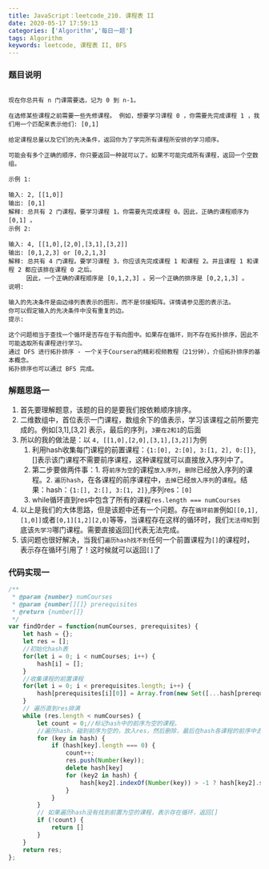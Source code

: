 ```yaml
---
title: JavaScript：leetcode_210. 课程表 II
date: 2020-05-17 17:59:13
categories: ['Algorithm','每日一题']
tags: Algorithm
keywords: leetcode, 课程表 II, BFS
---
```


### 题目说明
```

现在你总共有 n 门课需要选，记为 0 到 n-1。

在选修某些课程之前需要一些先修课程。 例如，想要学习课程 0 ，你需要先完成课程 1 ，我们用一个匹配来表示他们: [0,1]

给定课程总量以及它们的先决条件，返回你为了学完所有课程所安排的学习顺序。

可能会有多个正确的顺序，你只要返回一种就可以了。如果不可能完成所有课程，返回一个空数组。

示例 1:

输入: 2, [[1,0]] 
输出: [0,1]
解释: 总共有 2 门课程。要学习课程 1，你需要先完成课程 0。因此，正确的课程顺序为 [0,1] 。
示例 2:

输入: 4, [[1,0],[2,0],[3,1],[3,2]]
输出: [0,1,2,3] or [0,2,1,3]
解释: 总共有 4 门课程。要学习课程 3，你应该先完成课程 1 和课程 2。并且课程 1 和课程 2 都应该排在课程 0 之后。
     因此，一个正确的课程顺序是 [0,1,2,3] 。另一个正确的排序是 [0,2,1,3] 。
说明:

输入的先决条件是由边缘列表表示的图形，而不是邻接矩阵。详情请参见图的表示法。
你可以假定输入的先决条件中没有重复的边。
提示:

这个问题相当于查找一个循环是否存在于有向图中。如果存在循环，则不存在拓扑排序，因此不可能选取所有课程进行学习。
通过 DFS 进行拓扑排序 - 一个关于Coursera的精彩视频教程（21分钟），介绍拓扑排序的基本概念。
拓扑排序也可以通过 BFS 完成。
```

### 解题思路一
1. 首先要理解题意，该题的目的是要我们按依赖顺序排序。
2. 二维数组中，首位表示一门课程，数组余下的值表示，学习该课程之前所要完成的。例如[3,1],[3,2] 表示，最后的序列，`3要在2和1`的后面
3. 所以的我的做法是：以 `4, [[1,0],[2,0],[3,1],[3,2]]`为例
	1. 利用hash收集每门课程的前置课程：`{1:[0], 2:[0], 3:[1, 2], 0:[]}`,[]表示该门课程不需要前序课程，这种课程就可以直接放入序列中了。
	2. 第二步要做两件事：1. 将`前序为空`的课程`放入序列`，`删除`已经放入序列的课程。2. `遍历hash`，在各课程的前序课程中，`去掉`已经`放入序列`的`课程`。结果：hash：`{1:[], 2:[], 3:[1, 2]}`,序列res：`[0]`
	3. while循环直到res中包含了所有的课程`res.length === numCourses`
4. 以上是我们的大体思路，但是该题中还有一个问题。存在`循环前置`例如`[[0,1],[1,0]]`或者`[0,1][1,2][2,0]`等等，当课程存在这样的循环时，我们`无法得知`到底该`先学习`哪门课程。需要直接返回[]代表无法完成。
5. 该问题也很好解决，当我们`遍历hash找不到`任何一个前置课程为`[]`的课程时，表示存在循环引用了！这时候就可以返回`[]`了

### 代码实现一
```javascript
/**
 * @param {number} numCourses
 * @param {number[][]} prerequisites
 * @return {number[]}
 */
var findOrder = function(numCourses, prerequisites) {
    let hash = {};
    let res = [];
    //初始化hash表
    for(let i = 0; i < numCourses; i++) {
        hash[i] = [];
    }
    //收集课程的前置课程
    for(let i = 0; i < prerequisites.length; i++) {
        hash[prerequisites[i][0]] = Array.from(new Set([...hash[prerequisites[i][0]], ...prerequisites[i].slice(1)]));
    }
    // 遍历直到res排满
    while (res.length < numCourses) {
        let count = 0;//标记hash中的前序为空的课程。
        //遍历hash，碰到前序为空的，放入res，然后删除，最后在hash各课程的前序中去掉它。
        for (key in hash) {
            if (hash[key].length === 0) {
                count++;
                res.push(Number(key));
                delete hash[key]
                for (key2 in hash) {
                    hash[key2].indexOf(Number(key)) > -1 ? hash[key2].splice(hash[key2].indexOf(Number(key)), 1) : ''
                }
            }
        }
        // 如果遍历hash没有找到前置为空的课程，表示存在循环，返回[]
        if (!count) {
            return []
        }
    }
    return res;
};
```
